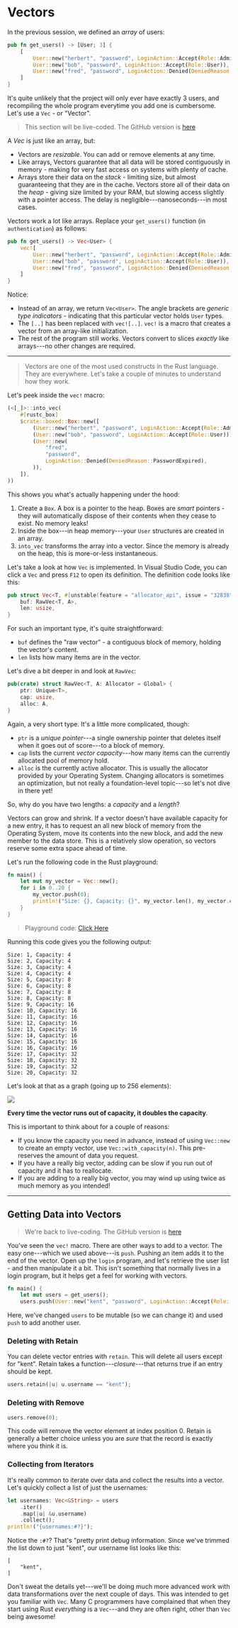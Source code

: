 # Vectors

In the previous session, we defined an *array* of users:

```rust
pub fn get_users() -> [User; 3] {
    [
        User::new("herbert", "password", LoginAction::Accept(Role::Admin)),
        User::new("bob", "password", LoginAction::Accept(Role::User)),
        User::new("fred", "password", LoginAction::Denied(DeniedReason::PasswordExpired)),
    ]
}
```

It's quite unlikely that the project will only ever have exactly 3 users, and recompiling the whole program everytime you add one is cumbersome. Let's use a `Vec` - or "Vector".

> This section will be live-coded. The GitHub version is [here](/src/auth_vec/)

A *Vec* is just like an array, but:

* Vectors are *resizable*. You can add or remove elements at any time.
* Like arrays, Vectors guarantee that all data will be stored contiguously in memory - making for very fast access on systems with plenty of cache.
* Arrays store their data on the *stack* - limiting size, but almost guaranteeing that they are in the cache. Vectors store all of their data on the *heap* - giving size limited by your RAM, but slowing access slightly with a pointer access. The delay is negligible---nanoseconds---in most cases.

Vectors work a lot like arrays. Replace your `get_users()` function (in `authentication`) as follows:

```rust
pub fn get_users() -> Vec<User> {
    vec![
        User::new("herbert", "password", LoginAction::Accept(Role::Admin)),
        User::new("bob", "password", LoginAction::Accept(Role::User)),
        User::new("fred", "password", LoginAction::Denied(DeniedReason::PasswordExpired)),
    ]
}
```

Notice:
* Instead of an array, we return `Vec<User>`. The angle brackets are *generic type indicators* - indicating that this particular vector holds `User` types.
* The `[..]` has been replaced with `vec![..]`. `vec!` is a macro that creates a vector from an array-like initialization.
* The rest of the program still works. Vectors convert to slices *exactly* like arrays---no other changes are required.

---

> Vectors are one of the most used constructs in the Rust language. They are everywhere. Let's take a couple of minutes to understand how they work.

Let's peek inside the `vec!` macro:

```rust
(<[_]>::into_vec(
    #[rustc_box]
    $crate::boxed::Box::new([
        (User::new("herbert", "password", LoginAction::Accept(Role::Admin))),
        (User::new("bob", "password", LoginAction::Accept(Role::User))),
        (User::new(
            "fred",
            "password",
            LoginAction::Denied(DeniedReason::PasswordExpired),
        )),
    ]),
))
```

This shows you what's actually happening under the hood:

1. Create a `Box`. A box is a pointer to the heap. Boxes are *smart* pointers - they will automatically dispose of their contents when they cease to exist. No memory leaks!
2. Inside the box---in heap memory---your `User` structures are created in an array.
3. `into_vec` transforms the array into a vector. Since the memory is already on the heap, this is more-or-less instantaneous.

Let's take a look at how `Vec` is implemented. In Visual Studio Code, you can click a `Vec` and press `F12` to open its definition. The definition code looks like this:

```rust
pub struct Vec<T, #[unstable(feature = "allocator_api", issue = "32838")] A: Allocator = Global> {
    buf: RawVec<T, A>,
    len: usize,
}
```

For such an important type, it's quite straightforward:
* `buf` defines the "raw vector" - a contiguous block of memory, holding the vector's content.
* `len` lists how many items are in the vector.

Let's dive a bit deeper in and look at `RawVec`:

```rust
pub(crate) struct RawVec<T, A: Allocator = Global> {
    ptr: Unique<T>,
    cap: usize,
    alloc: A,
}
```

Again, a very short type. It's a little more complicated, though:

* `ptr` is a *unique pointer*---a single ownership pointer that deletes itself when it goes out of score---to a block of memory.
* `cap` lists the current *vector capacity*---how many items can the currently allocated pool of memory hold.
* `alloc` is the currently active allocator. This is usually the allocator provided by your Operating System. Changing allocators is sometimes an optimization, but not really a foundation-level topic---so let's not dive in there yet!

So, why do you have two lengths: a *capacity* and a *length*?

Vectors can grow and shrink. If a vector doesn't have available capacity for a new entry, it has to request an all new block of memory from the Operating System, move its contents into the new block, and add the new member to the data store. This is a relatively slow operation, so vectors reserve some extra space ahead of time.

Let's run the following code in the Rust playground:

```rust
fn main() {
    let mut my_vector = Vec::new();
    for i in 0..20 {
        my_vector.push(0);
        println!("Size: {}, Capacity: {}", my_vector.len(), my_vector.capacity());
    }
}
```

> Playground code: [Click Here](https://play.rust-lang.org/?version=stable&mode=debug&edition=2021&gist=cb145c14448cf5854a37f74765c858dd)

Running this code gives you the following output:

```
Size: 1, Capacity: 4
Size: 2, Capacity: 4
Size: 3, Capacity: 4
Size: 4, Capacity: 4
Size: 5, Capacity: 8
Size: 6, Capacity: 8
Size: 7, Capacity: 8
Size: 8, Capacity: 8
Size: 9, Capacity: 16
Size: 10, Capacity: 16
Size: 11, Capacity: 16
Size: 12, Capacity: 16
Size: 13, Capacity: 16
Size: 14, Capacity: 16
Size: 15, Capacity: 16
Size: 16, Capacity: 16
Size: 17, Capacity: 32
Size: 18, Capacity: 32
Size: 19, Capacity: 32
Size: 20, Capacity: 32
```

Let's look at that as a graph (going up to 256 elements):

![](../images/VectorGrowth.png)

**Every time the vector runs out of capacity, it doubles the capacity**.

This is important to think about for a couple of reasons:

* If you know the capacity you need in advance, instead of using `Vec::new` to create an empty vector, use `Vec::with_capacity(n)`. This pre-reserves the amount of data you request.
* If you have a really big vector, adding can be slow if you run out of capacity and it has to reallocate.
* If you are adding to a really big vector, you may wind up using twice as much memory as you intended!
---

## Getting Data into Vectors

> We're back to live-coding.  The GitHub version is [here](/src/auth_vec_exe/)

You've seen the `vec!` macro. There are other ways to add to a vector. The easy one---which we used above---is `push`. Pushing an item adds it to the end of the vector. Open up the `login` program, and let's retrieve the user list - and then manipulate it a bit. This isn't something that normally lives in a login program, but it helps get a feel for working with vectors.

```rust
fn main() {
    let mut users = get_users();
    users.push(User::new("kent", "password", LoginAction::Accept(Role::Limited)));
```

Here, we've changed `users` to be mutable (so we can change it) and used `push` to add another user.

### Deleting with Retain

You can delete vector entries with `retain`. This will delete all users except for "kent". Retain takes a function---*closure*---that returns true if an entry should be kept.

```rust
users.retain(|u| u.username == "kent");
```

### Deleting with Remove

```rust
users.remove(0);
```

This code will remove the vector element at index position 0. Retain is generally a better choice unless you are *sure* that the record is exactly where you think it is.

### Collecting from Iterators

It's really common to iterate over data and collect the results into a vector. Let's quickly collect a list of just the usernames:

```rust
let usernames: Vec<&String> = users
    .iter()
    .map(|u| &u.username)
    .collect();
println!("{usernames:#?}");
```

Notice the `:#?`? That's "pretty print debug information. Since we've trimmed the list down to just "kent", our username list looks like this:

```
[
    "kent",
]
```

Don't sweat the details yet---we'll be doing much more advanced work with data transformations over the next couple of days. This was intended to get you familiar with `Vec`. Many C programmers have complained that when they start using Rust *everything* is a `Vec`---and they are often right, other than `Vec` being awesome!